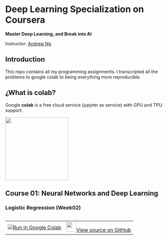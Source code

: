 # Deep Learning Specialization on Coursera

**Master Deep Learning, and Break into AI**

Instructor: [Andrew Ng](http://www.andrewng.org/)

## Introduction

This repo contains all my programming assignments. I transcripted all the problems to google colab to being everything more reproducible.

##  ¿What is colab?

Google **colab** is a free cloud service (jupyter as service) with GPU and TPU support.

<img class="center"  height="200" src="https://colab.research.google.com/img/colab_favicon_256px.png" >

## Course 01: Neural Networks and Deep Learning

### Logistic Regression (Week02)

<table align="left"><td>
  <a target="_blank"  href="https://drive.google.com/open?id=1Wx6HhUYySvXXdrWOqomnwzTz1wHd9vI7">
    <img src="https://www.tensorflow.org/images/colab_logo_32px.png" />Run in Google Colab
  </a>
</td><td>
  <a target="_blank"  href="https://github.com/csaybar/DLcoursera/blob/master/colab/01_Neural%20Networks%20and%20Deep%20Learning/week02.ipynb">
    <img width=32px src="https://www.tensorflow.org/images/GitHub-Mark-32px.png" />View source on GitHub</a>
</td></table>
